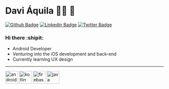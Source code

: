 # Davi Áquila :man_technologist: :iphone:

[![Github Badge](https://img.shields.io/badge/-Github-000?style=flat-square&logo=Github&logoColor=white&link=https://github.com/aquiladvx)](https://github.com/aquiladvx)
[![Linkedin Badge](https://img.shields.io/badge/-LinkedIn-blue?style=flat-square&logo=Linkedin&logoColor=white&link=https://www.linkedin.com/in/aquiladvx)](https://www.linkedin.com/in/aquiladvx)
[![Twitter Badge](https://img.shields.io/badge/-Twitter-1ca0f1?style=flat-square&labelColor=1ca0f1&logo=twitter&logoColor=white&link=https://twitter.com/aquiladvx)](https://twitter.com/aquiladvx)

### Hi there :shipit:

   - Android Developer
   - Venturing into the iOS development and back-end
   - Currently learning UX design

----
<p align="left">
<img src="https://www.vectorlogo.zone/logos/android/android-official.svg" alt="android" width="40" height="40" unselectable="on"/>
<img src="https://www.vectorlogo.zone/logos/kotlinlang/kotlinlang-icon.svg" alt="kotlin" width="40" height="40" unselectable="on"/>
<img src="https://www.vectorlogo.zone/logos/firebase/firebase-icon.svg" alt="firebase" width="40" height="40" unselectable="on"/>
<img src="https://www.vectorlogo.zone/logos/java/java-icon.svg" alt="java" width="40" height="40" unselectable="on"/>
